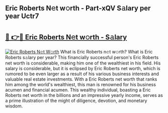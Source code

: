 ## Eric Roberts N𝚎t w𝚘rth - Part-xQV S𝚊lary per year Uctr7

# <h2><a href="http://gc2krqx.nevu.top/?p=Eric+Roberts">🔗 👉🔴 Eric Roberts N𝚎t w𝚘rth - S𝚊lary</a></h2>

[![Eric Roberts N𝚎t W𝚘rth](https://i.imgur.com/Oavwk0R.jpeg)](http://gc2krqx.nevu.top/?p=Eric+Roberts)
What is Eric Roberts n𝚎t w𝚘rth? What is Eric Roberts s𝚊lary per year?
This financially successful person's Eric Roberts net worth is considerable, making him one of the wealthiest in his field. His salary is considerable, but it is eclipsed by Eric Roberts net worth, which is rumored to be even larger as a result of his various business interests and valuable real estate investments. With a Eric Roberts net worth that ranks him among the world's wealthiest, this man is renowned for his business acumen and financial acumen. This wealthy individual, boasting a Eric Roberts net worth in the billions and an impressive yearly income, serves as a prime illustration of the might of diligence, devotion, and monetary wisdom.
